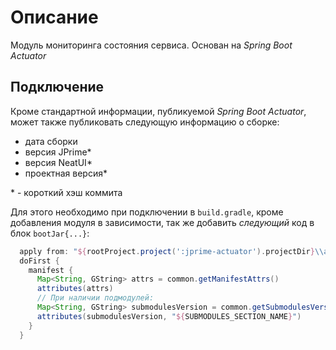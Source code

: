# Описание

Модуль мониторинга состояния сервиса. Основан на *Spring Boot Actuator*

## Подключение

Кроме стандартной информации, публикуемой *Spring Boot Actuator*, 
может также публиковать следующую информацию о сборке:

* дата сборки
* версия JPrime*
* версия NeatUI*
* проектная версия*

\* - короткий хэш коммита

Для этого необходимо при подключении в `build.gradle`, кроме добавления модуля в зависимости, 
так же добавить _следующий_ код в блок ``bootJar{...}``:

```groovy
  apply from: "${rootProject.project(':jprime-actuator').projectDir}\\actuator.gradle"
  doFirst {
    manifest {
      Map<String, GString> attrs = common.getManifestAttrs()
      attributes(attrs)
      // При наличии подмодулей:
      Map<String, GString> submodulesVersion = common.getSubmodulesVersion()
      attributes(submodulesVersion, "${SUBMODULES_SECTION_NAME}")
    }
  }
```